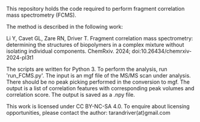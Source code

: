 This repository holds the code required to perform fragment correlation mass spectrometry (FCMS).

The method is described in the following work:

Li Y, Cavet GL, Zare RN, Driver T. Fragment correlation mass spectrometry: determining the structures of biopolymers in a complex mixture without isolating individual components. ChemRxiv. 2024; doi:10.26434/chemrxiv-2024-pl3t1

The scripts are written for Python 3. To perform the analysis, run 'run_FCMS.py'.
The input is an mgf file of the MS/MS scan under analysis.
There should be no peak picking performed in the conversion to mgf.
The output is a list of correlation features with corresponding peak volumes and correlation score.
The output is saved as a .npy file.

This work is licensed under CC BY-NC-SA 4.0.
To enquire about licensing opportunities, please contact the author: tarandriver(at)gmail.com
